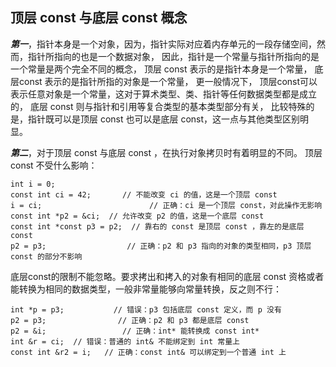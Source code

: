 ## 顶层 const 与底层 const 概念
***第一***，指针本身是一个对象，因为，指针实际对应着内存单元的一段存储空间，然而，指针所指向的也是一个数据对象，
因此，指针是一个常量与指针所指向的是一个常量是两个完全不同的概念，
顶层 const 表示的是指针本身是一个常量， 底层const 表示的是指针所指的对象是一个常量，
更一般情况下， 顶层const可以表示任意对象是一个常量，这对于算术类型、类、指针等任何数据类型都是成立的，
底层 const 则与指针和引用等复合类型的基本类型部分有关，
比较特殊的是，指针既可以是顶层 const 也可以是底层 const，这一点与其他类型区别明显。

***第二***，对于顶层 const 与底层 const ，在执行对象拷贝时有着明显的不同。
顶层 const 不受什么影响：
```
int i = 0;  
const int ci = 42;       // 不能改变 ci 的值，这是一个顶层 const  
i = ci;                        // 正确：ci 是一个顶层 const，对此操作无影响  
const int *p2 = &ci;  // 允许改变 p2 的值，这是一个底层 const  
const int *const p3 = p2;  // 靠右的 const 是顶层 const ，靠左的是底层 const  
p2 = p3;                  // 正确：p2 和 p3 指向的对象的类型相同，p3 顶层 const 的部分不影响 
```
底层const的限制不能忽略。要求拷出和拷入的对象有相同的底层 const 资格或者能转换为相同的数据类型，一般非常量能够向常量转换，反之则不行：
```
int *p = p3;           // 错误：p3 包括底层 const 定义，而 p 没有  
p2 = p3;                // 正确：p2 和 p3 都是底层 const  
p2 = &i;                 // 正确：int* 能转换成 const int*  
int &r = ci;  // 错误：普通的 int& 不能绑定到 int 常量上  
const int &r2 = i;   // 正确：const int& 可以绑定到一个普通 int 上  
```


